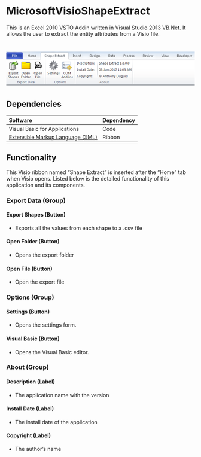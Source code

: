 # MicrosoftVisioShapeExtract
This is an Excel 2010 VSTO Addin written in Visual Studio 2013 VB.Net. It allows the user to extract the entity attributes from a Visio file.

<h1 align="center">
  <img src="Images/toolbar.png" alt="MyToolbar" />
</h1>

## Dependencies
|Software                        |Dependency                 |
|:-------------------------------|:--------------------------|
|Visual Basic for Applications|Code|
|[Extensible Markup Language (XML)](https://www.rondebruin.nl/win/s2/win001.htm)|Ribbon|

## Functionality
This Visio ribbon named “Shape Extract” is inserted after the “Home” tab when Visio opens.  Listed below is the detailed functionality of this application and its components.  

### Export Data (Group)

####	Export Shapes (Button)
* Exports all the values from each shape to a .csv file

####	Open Folder (Button)
* Opens the export folder

#### Open File (Button)
* Open the export file

###	Options (Group)

####	Settings (Button)
* Opens the settings form.

####	Visual Basic (Button)
* Opens the Visual Basic editor.

###	About (Group)

#### Description (Label)
* The application name with the version

#### Install Date (Label)
* The install date of the application

#### Copyright (Label)
* The author’s name
